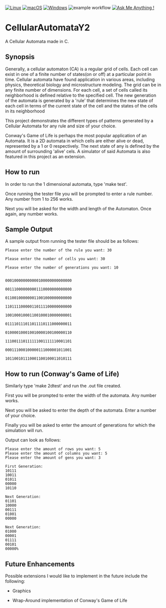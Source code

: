 [![Linux](https://svgshare.com/i/Zhy.svg)](https://svgshare.com/i/Zhy.svg)
[![macOS](https://svgshare.com/i/ZjP.svg)](https://svgshare.com/i/ZjP.svg)
[![Windows](https://svgshare.com/i/ZhY.svg)](https://svgshare.com/i/ZhY.svg)
![example workflow](https://github.com/kekizl/CellularAutomataY2/actions/workflows/c.yml/badge.svg)
[![Ask Me Anything !](https://img.shields.io/badge/Ask%20me-anything-1abc9c.svg)](https://GitHub.com/kekizl/CellularAutomataY2)

# CellularAutomataY2
A Cellular Automata made in C.

## Synopsis
Generally, a cellular automaton (CA) is a regular grid of cells. Each cell can exist in one of a finite number of states(on or off) at a particular point in time. Cellular automata have found application in various areas, including physics, theoretical biology and microstructure modeling. The grid can be in any finite number of dimensions. For each cell, a set of cells called its neighborhood is defined relative to the specified cell. The new generation of the automata is generated by a 'rule' that determines the new state of each cell in terms of the current state of the cell and the states of the cells in its neighborhood

This project demonstrates the different types of patterns generated by a Cellular Automata for any rule and size of your choice.

Conway's Game of Life is perhaps the most popular application of an Automata. It is a 2D automata in which cells are either alive or dead, represented by a 1 or 0 respectively. The next state of any is defined by the amount of surrounding 'alive' cels. A simulator of said Automata is also featured in this project as an extension. 

## How to run

In order to run the 1 dimensional automata, type 'make test'.

Once running the tester file you will be prompted to enter a rule number. Any number from 1 to 256 works.

Next you will be asked for the width and length of the Automaton. Once again, any number works.

## Sample Output
A sample output from running the tester file should be as follows:

```
Please enter the number of the rule you want: 30

Please enter the number of cells you want: 30

Please enter the number of generations you want: 10


000100000000000100000000000000

001110000000001110000000000000

011001000000011001000000000000

110111100000110111100000000000

100100010001100100010000000001

011110111011011110111000000011

010000100010010000100100000110

111001110111111001111110001101

000111000100000111000001011001

101100101110001100100011010111
```

## How to run (Conway's Game of Life)
Similarly type 'make 2dtest' and run the .out file created. 

First you will be prompted to enter the width of the automata. Any number works.

Next you will be asked to enter the depth of the automata. Enter a number of your choice.

Finally you will be asked to enter the amount of generations for which the simulation will run. 

Output can look as follows:
```
Please enter the amount of rows you want: 5
Please enter the amount of columns you want: 5
Please enter the amount of gens you want: 3

First Generation:
10111
10011
01011
00000
10110

Next Generation:
01101
10000
00111
01001
00000

Next Generation:
01000
00001
01111
00101
00000%     
```

## Future Enhancements
Possible extensions I would like to implement in the future include the following:

- Graphics 

- Wrap-Around implementation of Conway's Game of Life

